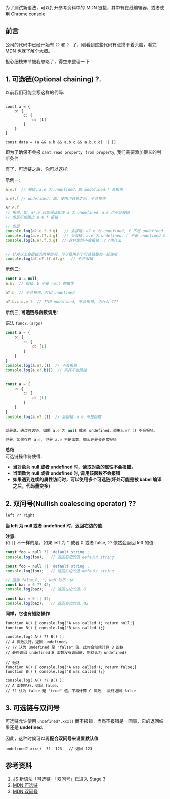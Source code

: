 为了测试新语法，可以打开参考资料中的 MDN 链接，其中有在线编辑器，或者使用 Chrome console

## 前言

公司的代码中已经开始有 `??` 和 `?.` 了，刚看到这些代码有点摸不着头脑，看完 MDN 也就了解个大概。  

担心细枝末节被我忽略了，得空来整理一下

## 1. 可选链(Optional chaining) ?. 

以前我们可能会写这样的代码:  

```

const a = {
    b: {
        c: {
            d: [1]
        }
    }
}

const data = (a && a.b && a.b.c && a.b.c.d) || []
```

即为了确保不会报 `cant read property from property`, 我们需要添加很长的判断条件  

有了，可选链之后，你可以这样:

示例一:
```js
a.e.f  // 报错，a.e 为 undefined，取 undefined.f 会报错

a.e?.f // undefined, 即，使用可选链之后，不会报错

a?.e.f
// 报错，即，a?.e 只能保证即使 a 为 undefined，a.e 也不会报错
// 但是不能阻止 a.e.f 报错

// 但是
console.log(a?.e.f.d.g)   // 会报错，a?.e 为 undefined, f 不是 undefined 的属性
console.log(a.e.f?.d.g)   // 会报错，a.e 为 undefined, f 不是 undefined 的属性
console.log(a.e?.f.d.g)  // 这样居然不会报错？？？为什么


// 针对以上会报错的两种情况，可以使用多个可选链叠加一起使用
console.log(a?.e?.f?.d?.g)   // 不会报错
```

示例二: 
```js
const a = null;
a.b;  // 报错，b 不是 null 的属性

a?.b  // 不会报错，打印 undefined

a?.b.c.d.e.f  // 打印 undefined, 不会报错, 为什么 ???
```

示例三, **可选链与函数调用**:  

语法 `func?.(args)`  

```js
const a = {
    b: {
        c: {
            d: [1]
        }
    }
}
console.log(a.e?.())  // 不会报错
console.log(a.e?.b())  // 同样不会报错


const a = {
    e: {
        c: {
            d: [1]
        }
    }
}
console.log(a.e?.())  // 会报错，a.e 不是函数


就是说，通过可选链，如果 a.e 为 null 或者 undefined，调用a.e?.() 不会报错。

但是，如果存在 a.e, 但是 a.e 不是函数，那么还是会正常报错
```  

**总结**  
可选链操作符使得:  
- **当对象为 null 或者 undefined 时，读取对象的属性不会报错。**
- **当函数为 null 或者 undefined 时, 调用该函数不会报错**
- **如果遇到连续的属性访问时，可以使用多个可选链(坏处可能是被  babel 编译之后，代码量变多)**

## 2. 双问号(Nullish coalescing operator) ??

`left ?? right`  

**当 left 为 null 或者 undefined 时，返回右边的值.**

**注意:**  
和 `||` 不一样的是，如果 left 为 '' 或者 0 或者 false, `??` 依然会返回 left 的值:  

```js
const foo = null ?? 'default string';
console.log(foo);   // 返回右边的值 default string

const foo = null || 'default string';
console.log(foo);   // 返回右边的值 default string

// 遇到 false,0,'', NaN 时不一样
const baz = 0 ?? 42;
console.log(baz);   // 返回左边的值，0

const baz = 0 || 42;
console.log(baz);   // 返回右边的值，42
```

**同样，它也有短路操作**

```
function A() { console.log('A was called'); return null;}
function B() { console.log('B was called');}

console.log( A() ?? B() );
// A 函数执行，返回 undefined，
// ?? 认为 undefined 是 "false" 值，此时会继续计算 B 函数
// 最终返回 undefined(B 函数没有返回值，则默认为 undefined)

// 短路
function A() { console.log('A was called'); return false;}
function B() { console.log('B was called');}

console.log( A() ?? B() );
// A 函数执行，返回 false，
// ?? 认为 false 是 "true" 值，不再计算 C 函数， 最终返回 false
```

## 3. 可选链与双问号

可选链允许使用 `undefined?.xxx()` 而不报错，当然不报错是一回事，它的返回结果还是 **undefined**.  

因此，这种时候可以再**配合双问号来设置默认值**:  

```
undefined?.xxx()  ?? '123'  // 返回 123
```

## 参考资料

1. [JS 新语法「可选链」「双问号」已进入 Stage 3](https://juejin.im/post/5d3a7603f265da1b9254209b)
2. [MDN 可选链](https://developer.mozilla.org/zh-CN/docs/Web/JavaScript/Reference/Operators/%E5%8F%AF%E9%80%89%E9%93%BE)
3. [MDN 双问号](https://developer.mozilla.org/zh-CN/docs/Web/JavaScript/Reference/Operators/Nullish_Coalescing_Operator)